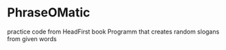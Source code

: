 # PhraseOMatic
practice code from HeadFirst book
Programm that creates random slogans from given words
